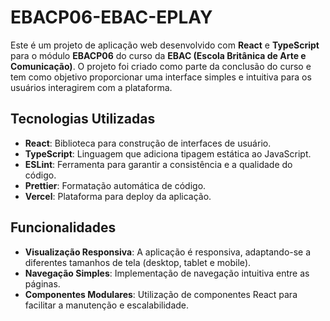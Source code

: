 # EBACP06-EBAC-EPLAY

Este é um projeto de aplicação web desenvolvido com **React** e **TypeScript** para o módulo **EBACP06** do curso da **EBAC (Escola Britânica de Arte e Comunicação)**. O projeto foi criado como parte da conclusão do curso e tem como objetivo proporcionar uma interface simples e intuitiva para os usuários interagirem com a plataforma.

## Tecnologias Utilizadas

- **React**: Biblioteca para construção de interfaces de usuário.
- **TypeScript**: Linguagem que adiciona tipagem estática ao JavaScript.
- **ESLint**: Ferramenta para garantir a consistência e a qualidade do código.
- **Prettier**: Formatação automática de código.
- **Vercel**: Plataforma para deploy da aplicação.

## Funcionalidades

- **Visualização Responsiva**: A aplicação é responsiva, adaptando-se a diferentes tamanhos de tela (desktop, tablet e mobile).
- **Navegação Simples**: Implementação de navegação intuitiva entre as páginas.
- **Componentes Modulares**: Utilização de componentes React para facilitar a manutenção e escalabilidade.
